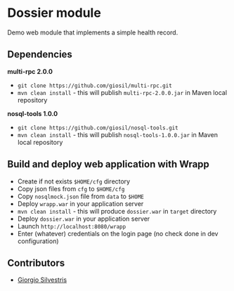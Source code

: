 # Dossier module

Demo web module that implements a simple health record.

## Dependencies

**multi-rpc 2.0.0**

- `git clone https://github.com/giosil/multi-rpc.git` 
- `mvn clean install` - this will publish `multi-rpc-2.0.0.jar` in Maven local repository

**nosql-tools 1.0.0**

- `git clone https://github.com/giosil/nosql-tools.git` 
- `mvn clean install` - this will publish `nosql-tools-1.0.0.jar` in Maven local repository

## Build and deploy web application with Wrapp

- Create if not exists `$HOME/cfg` directory
- Copy json files from `cfg` to `$HOME/cfg`
- Copy `nosqlmock.json` file from `data` to `$HOME`
- Deploy `wrapp.war` in your application server
- `mvn clean install` - this will produce `dossier.war` in `target` directory
- Deploy `dossier.war` in your application server
- Launch `http://localhost:8080/wrapp` 
- Enter (whatever) credentials on the login page (no check done in dev configuration)

## Contributors

* [Giorgio Silvestris](https://github.com/giosil)
